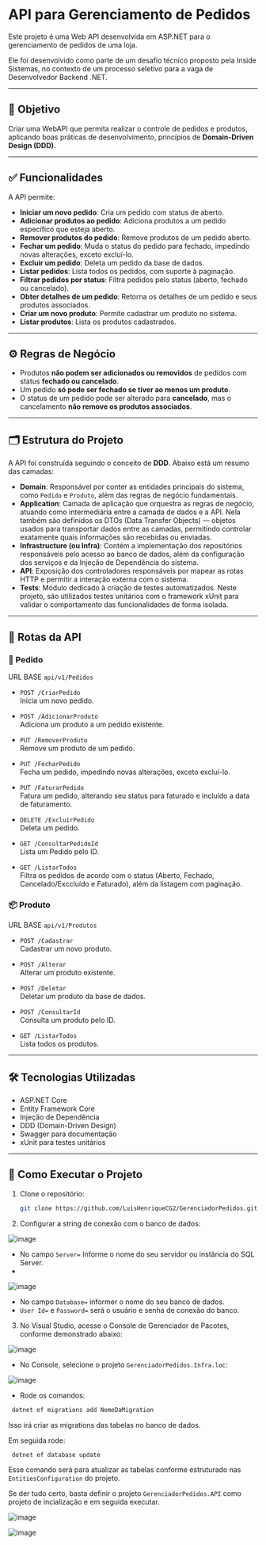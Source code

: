 # API para Gerenciamento de Pedidos

Este projeto é uma Web API desenvolvida em ASP.NET para o gerenciamento de pedidos de uma loja.  

Ele foi desenvolvido como parte de um desafio técnico proposto pela Inside Sistemas, no contexto de um processo seletivo para a vaga de Desenvolvedor Backend .NET.

---

## 🎯 Objetivo

Criar uma WebAPI que permita realizar o controle de pedidos e produtos, aplicando boas práticas de desenvolvimento, princípios de **Domain-Driven Design (DDD)**.

---

## ✅ Funcionalidades

A API permite:

- **Iniciar um novo pedido**: Cria um pedido com status de aberto.
- **Adicionar produtos ao pedido**: Adiciona produtos a um pedido específico que esteja aberto.
- **Remover produtos do pedido**: Remove produtos de um pedido aberto.
- **Fechar um pedido**: Muda o status do pedido para fechado, impedindo novas alterações, exceto excluí-lo.
- **Excluir um pedido**: Deleta um pedido da base de dados.
- **Listar pedidos**: Lista todos os pedidos, com suporte à paginação.
- **Filtrar pedidos por status**: Filtra pedidos pelo status (aberto, fechado ou cancelado).
- **Obter detalhes de um pedido**: Retorna os detalhes de um pedido e seus produtos associados.
- **Criar um novo produto**: Permite cadastrar um produto no sistema.
- **Listar produtos**: Lista os produtos cadastrados.

---

## ⚙️ Regras de Negócio

- Produtos **não podem ser adicionados ou removidos** de pedidos com status **fechado ou cancelado**.
- Um pedido **só pode ser fechado se tiver ao menos um produto**.
- O status de um pedido pode ser alterado para **cancelado**, mas o cancelamento **não remove os produtos associados**.

---

## 🗂️ Estrutura do Projeto

A API foi construída seguindo o conceito de **DDD**. Abaixo está um resumo das camadas:

- **Domain**: Responsável por conter as entidades principais do sistema, como `Pedido` e `Produto`, além das regras de negócio fundamentais.
- **Application**: Camada de aplicação que orquestra as regras de negócio, atuando como intermediária entre a camada de dados e a API. Nela também são definidos os DTOs (Data Transfer Objects) — objetos usados para transportar dados entre as camadas, permitindo controlar exatamente quais informações são recebidas ou enviadas.
- **Infrastructure (ou Infra)**: Contém a implementação dos repositórios responsáveis pelo acesso ao banco de dados, além da configuração dos serviços e da Injeção de Dependência do sistema.
- **API**: Exposição dos controladores responsáveis por mapear as rotas HTTP e permitir a interação externa com o sistema.
- **Tests**: Módulo dedicado à criação de testes automatizados. Neste projeto, são utilizados testes unitários com o framework xUnit para validar o comportamento das funcionalidades de forma isolada.

---

## 📌 Rotas da API

### 🛒 Pedido
URL BASE `api/v1/Pedidos`

- `POST /CriarPedido`  
  Inicia um novo pedido.

- `POST /AdicionarProduto`  
  Adiciona um produto a um pedido existente.

- `PUT /RemoverProduto`  
  Remove um produto de um pedido.

- `PUT /FecharPedido`  
  Fecha um pedido, impedindo novas alterações, exceto excluí-lo.

- `PUT /FaturarPedido`  
  Fatura um pedido, alterando seu status para faturado e incluído a data de faturamento.

- `DELETE /ExcluirPedido`  
  Deleta um pedido.

- `GET /ConsultarPedidoId`  
  Lista um Pedido pelo ID.

- `GET /ListarTodos`  
  Filtra os pedidos de acordo com o status (Aberto, Fechado, Cancelado/Exccluído e Faturado), além da listagem com paginação.


### 📦 Produto
URL BASE `api/v1/Produtos`

- `POST /Cadastrar`  
  Cadastrar um novo produto.
  
- `POST /Alterar`  
  Alterar um produto existente.

- `POST /Deletar`  
  Deletar um produto da base de dados.    

- `POST /ConsultarId`  
  Consulta um produto pelo ID.   

- `GET /ListarTodos`  
  Lista todos os produtos.


---

## 🛠️ Tecnologias Utilizadas

- ASP.NET Core
- Entity Framework Core
- Injeção de Dependência
- DDD (Domain-Driven Design)
- Swagger para documentação
- xUnit para testes unitários

---

## 🚀 Como Executar o Projeto

1. Clone o repositório:
   ```bash
   git clone https://github.com/LuisHenriqueCG2/GerenciadorPedidos.git

2. Configurar a string de conexão com o banco de dados:  

![image](https://github.com/user-attachments/assets/e21bced7-cc9f-4901-9f52-741505132798)     

- No campo `Server=` Informe o nome do seu servidor ou instância do SQL Server.
- 
![image](https://github.com/user-attachments/assets/3bd9e8b6-7b46-4950-bbb9-e292ca6d5848)

- No campo `Database=` informer o nome do seu banco de dados.
- `User Id=` e `Password=` será o usuário e senha de conexão do banco.

3. No Visual Studio, acesse o Console de Gerenciador de Pacotes, conforme demonstrado abaixo:

![image](https://github.com/user-attachments/assets/000aed8e-aaf9-400b-ba82-f0c7558ef856)

- No Console, selecione o projeto `GerenciadorPedidos.Infra.loc`:

![image](https://github.com/user-attachments/assets/1060eaca-ec8f-4dbc-8d7d-134f41ac77ab)


- Rode os comandos:
 ```bash
  dotnet ef migrations add NomeDaMigration
```
Isso irá criar as migrations das tabelas no banco de dados.  

Em seguida rode:  
```bash
 dotnet ef database update
```

Esse comando será para atualizar as tabelas conforme estruturado nas `EntitiesConfiguration` do projeto.  

Se der tudo certo, basta definir o projeto `GerenciadorPedidos.API` como projeto de incialização e em seguida executar.  

![image](https://github.com/user-attachments/assets/a35541c7-3c7c-40d1-b6fb-f06f34a1b166)  
  
![image](https://github.com/user-attachments/assets/2ac86727-7da2-487f-85a1-718be6e38c35)


